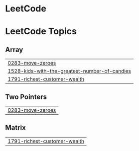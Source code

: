 # LeetCode
<!---LeetCode Topics Start-->
# LeetCode Topics
## Array
|  |
| ------- |
| [0283-move-zeroes](https://github.com/shiva-kkd/LeetCode/tree/master/0283-move-zeroes) |
| [1528-kids-with-the-greatest-number-of-candies](https://github.com/shiva-kkd/LeetCode/tree/master/1528-kids-with-the-greatest-number-of-candies) |
| [1791-richest-customer-wealth](https://github.com/shiva-kkd/LeetCode/tree/master/1791-richest-customer-wealth) |
## Two Pointers
|  |
| ------- |
| [0283-move-zeroes](https://github.com/shiva-kkd/LeetCode/tree/master/0283-move-zeroes) |
## Matrix
|  |
| ------- |
| [1791-richest-customer-wealth](https://github.com/shiva-kkd/LeetCode/tree/master/1791-richest-customer-wealth) |
<!---LeetCode Topics End-->